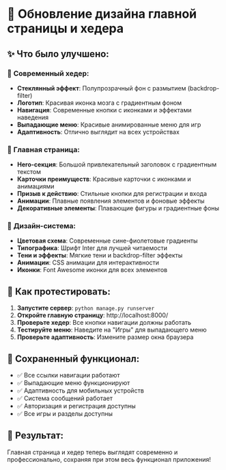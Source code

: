 # 🎨 Обновление дизайна главной страницы и хедера

## ✨ Что было улучшено:

### 🚀 **Современный хедер:**
- **Стеклянный эффект**: Полупрозрачный фон с размытием (backdrop-filter)
- **Логотип**: Красивая иконка мозга с градиентным фоном
- **Навигация**: Современные кнопки с иконками и эффектами наведения
- **Выпадающие меню**: Красивые анимированные меню для игр
- **Адаптивность**: Отлично выглядит на всех устройствах

### 🎯 **Главная страница:**
- **Hero-секция**: Большой привлекательный заголовок с градиентным текстом
- **Карточки преимуществ**: Красивые карточки с иконками и анимациями
- **Призыв к действию**: Стильные кнопки для регистрации и входа
- **Анимации**: Плавные появления элементов и фоновые эффекты
- **Декоративные элементы**: Плавающие фигуры и градиентные фоны

### 🎨 **Дизайн-система:**
- **Цветовая схема**: Современные сине-фиолетовые градиенты
- **Типографика**: Шрифт Inter для лучшей читаемости
- **Тени и эффекты**: Мягкие тени и backdrop-filter эффекты
- **Анимации**: CSS анимации для интерактивности
- **Иконки**: Font Awesome иконки для всех элементов

## 🧪 **Как протестировать:**

1. **Запустите сервер**: `python manage.py runserver`
2. **Откройте главную страницу**: http://localhost:8000/
3. **Проверьте хедер**: Все кнопки навигации должны работать
4. **Тестируйте меню**: Наведите на "Игры" для выпадающего меню
5. **Проверьте адаптивность**: Измените размер окна браузера

## 🔧 **Сохраненный функционал:**
- ✅ Все ссылки навигации работают
- ✅ Выпадающие меню функционируют
- ✅ Адаптивность для мобильных устройств
- ✅ Система сообщений работает
- ✅ Авторизация и регистрация доступны
- ✅ Все игры и разделы доступны

## 🎉 **Результат:**
Главная страница и хедер теперь выглядят современно и профессионально, 
сохраняя при этом весь функционал приложения!
